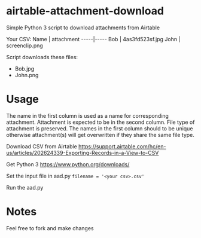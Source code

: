 # airtable-attachment-download
Simple Python 3 script to download attachments from Airtable

Your CSV:
Name | attachment
-----|-----
Bob | 4as3fd523sf.jpg
John | screenclip.png

Script downloads these files:
- Bob.jpg
- John.png

# Usage

The name in the first column is used as a name for corresponding attachment. Attachment is expected to be in the second column. File type of attachment is preserved. The names in the first column should to be unique otherwise attachment(s) will get overwritten if they share the same file type.

Download CSV from Airtable
https://support.airtable.com/hc/en-us/articles/202624339-Exporting-Records-in-a-View-to-CSV

Get Python 3
https://www.python.org/downloads/

Set the input file in aad.py
`filename = '<your csv>.csv'`

Run the aad.py

# Notes

Feel free to fork and make changes
